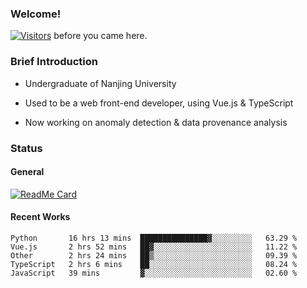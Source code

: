 ### Welcome!

[![Visitors](https://visitor-badge.laobi.icu/badge?page_id=HermitSun.HermitSun)]() before you came here.

### Brief Introduction

- Undergraduate of Nanjing University

- Used to be a web front-end developer, using Vue.js & TypeScript

- Now working on anomaly detection & data provenance analysis

### Status

#### General

[![ReadMe Card](https://github-readme-stats.hermitsun.vercel.app/api?username=HermitSun&count_private=true&show_icons=true)]()

#### Recent Works

<!--START_SECTION:waka-->
```text
Python       16 hrs 13 mins  ███████████████▓░░░░░░░░░   63.29 % 
Vue.js       2 hrs 52 mins   ██▓░░░░░░░░░░░░░░░░░░░░░░   11.22 % 
Other        2 hrs 24 mins   ██▒░░░░░░░░░░░░░░░░░░░░░░   09.39 % 
TypeScript   2 hrs 6 mins    ██░░░░░░░░░░░░░░░░░░░░░░░   08.24 % 
JavaScript   39 mins         ▓░░░░░░░░░░░░░░░░░░░░░░░░   02.60 % 
```
<!--END_SECTION:waka-->
